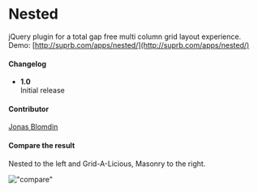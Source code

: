 # Nested

jQuery plugin for a total gap free multi column grid layout experience.
<br>Demo: [http://suprb.com/apps/nested/](http://suprb.com/apps/nested/)

#### Changelog

- **1.0**  
Initial release

#### Contributor   
[Jonas Blomdin](http://github.com/jonasblomdin/)

#### Compare the result

Nested to the left and Grid-A-Licious, Masonry to the right.

!["compare"](https://dl.dropbox.com/u/35476/compare.jpg)

